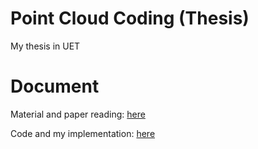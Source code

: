 # Point Cloud Coding (Thesis)
My thesis in UET
# Document
Material and paper reading: [here](https://drive.google.com/drive/folders/1C2XTg2xJf1u1xGUHZ_D7hGkwCYPSAZRM?usp=sharing)

Code and my implementation: [here](https://github.com/namhn89/3d-pc-coding)